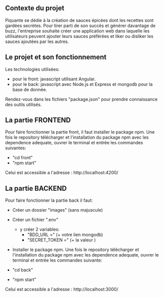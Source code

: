 ## Contexte du projet

Piquante se dédie à la création de sauces épicées dont les recettes sont gardées
secrètes. Pour tirer parti de son succès et générer davantage de buzz, l'entreprise
souhaite créer une application web dans laquelle les utilisateurs peuvent ajouter
leurs sauces préférées et liker ou disliker les sauces ajoutées par les autres.

## Le projet et son fonctionnement

Les technologies utilisées:
- pour le front: javascript utilisant Angular.
- pour le back: javascript avec Node.js et Express et mongodb pour la base de donnée.


Rendez-vous dans les fichiers "package.json" pour prendre connaissance des outils utilisés.

## La partie FRONTEND

Pour faire fonctionner la partie front, il faut installer le package npm.
Une fois le repository télécharger et l'installation du package npm avec les dependence adequate, ouvrer le terminal et entrée les commandes suivantes:

- "cd front"
- "npm start"

Celui est accessible a l'adresse : http://localhost:4200/

## La partie BACKEND

Pour faire fonctionner la partie back il faut:
- Créer un dossier "images" (sans majuscule)
- Créer un fichier ".env"
    - y créer 2 variables: 
        - "BDD_URL =" (+ votre lien mongodb)
        - "SECRET_TOKEN =" (+ la valeur ) 
- Installer le package npm.
Une fois le repository télécharger et l'installation du package npm avec les dependence adequate, ouvrer le terminal et entrée les commandes suivante:

- "cd back"
- "npm start"

Celui est accessible a l'adresse : http://localhost:3000/
